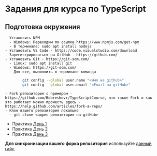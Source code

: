 # Задания для курса по TypeScript

## Подготовка окружения

    - Установить NPM
      - Windows: Переходим по ссылке https://www.npmjs.com/get-npm
      - В терминале: sudo apt install nodejs
    - Установить VS Code - https://code.visualstudio.com/download
    - Зарегистрироваться на GitHub - https://github.com/
    - Установить Git - https://git-scm.com/
      - Linux: sudo apt install git
      - Windows: https://git-scm.com/
      - Для все, выполнить в терминале команды
```bash
        git config --global user.name "<Имя на github>"
        git config --global user.email "<Email на gitHub>"
```
    - Fork репозитория с примером - https://github.com/Bobreshovr/TypeScriptCourse, что такое Fork и как это работает можно прочесть здесь - https://help.github.com/articles/fork-a-repo/
    - Клон вашего репозитория локально
      - git clone <адрес репозитория на gitHub>

- Практика [День 1](day1.md)
- Практика [День 2](day2.md)
- Практика [День 3](day3.md)

**Для синхронизации вашего форка репозитория** используйте  [данный гайд](https://github.com/KirstieJane/STEMMRoleModels/wiki/Syncing-your-fork-to-the-original-repository-via-the-browser)